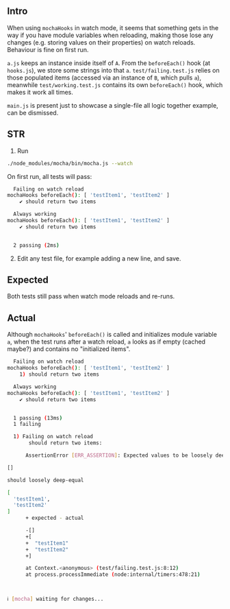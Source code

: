 ## Intro

When using `mochaHooks` in watch mode, it seems that something gets in the way if you have module variables when reloading, making those lose any changes (e.g. storing values on their properties) on watch reloads. Behaviour is fine on first run.

`a.js` keeps an instance inside itself of `A`. From the `beforeEach()` hook (at `hooks.js`), we store some strings into that `a`. `test/failing.test.js` relies on those populated items (accessed via an instance of `B`, which pulls `a`), meanwhile `test/working.test.js` contains its own `beforeEach()` hook, which makes it work all times.

`main.js` is present just to showcase a single-file all logic together example, can be dismissed.

## STR

1. Run

```bash
./node_modules/mocha/bin/mocha.js --watch
```

On first run, all tests will pass:

```bash
  Failing on watch reload
mochaHooks beforeEach(): [ 'testItem1', 'testItem2' ]
    ✔ should return two items

  Always working
mochaHooks beforeEach(): [ 'testItem1', 'testItem2' ]
    ✔ should return two items


  2 passing (2ms)
```

2. Edit any test file, for example adding a new line, and save.

## Expected

Both tests still pass when watch mode reloads and re-runs.

## Actual

Although `mochaHooks`' `beforeEach()` is called and initializes module variable `a`, when the test runs after a watch reload, `a` looks as if empty (cached maybe?) and contains no "initialized items".

```bash
  Failing on watch reload
mochaHooks beforeEach(): [ 'testItem1', 'testItem2' ]
    1) should return two items

  Always working
mochaHooks beforeEach(): [ 'testItem1', 'testItem2' ]
    ✔ should return two items


  1 passing (13ms)
  1 failing

  1) Failing on watch reload
       should return two items:

      AssertionError [ERR_ASSERTION]: Expected values to be loosely deep-equal:

[]

should loosely deep-equal

[
  'testItem1',
  'testItem2'
]
      + expected - actual

      -[]
      +[
      +  "testItem1"
      +  "testItem2"
      +]

      at Context.<anonymous> (test/failing.test.js:8:12)
      at process.processImmediate (node:internal/timers:478:21)



ℹ [mocha] waiting for changes...

```
